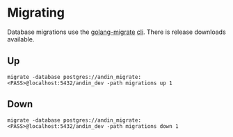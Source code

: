 # Migrating

Database migrations use the [golang-migrate](https://github.com/golang-migrate/migrate) [cli](https://github.com/golang-migrate/migrate/tree/master/cmd/migrate).
There is release downloads available.

## Up
```
migrate -database postgres://andin_migrate:<PASS>@localhost:5432/andin_dev -path migrations up 1 
```

## Down
```
migrate -database postgres://andin_migrate:<PASS>@localhost:5432/andin_dev -path migrations down 1 
```
